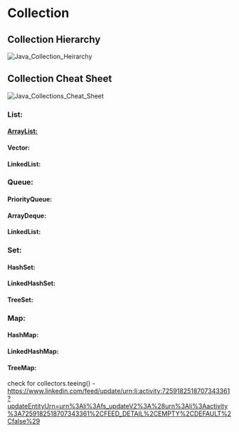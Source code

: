 # Collection


## Collection Hierarchy

![Java_Collection_Heirarchy](https://github.com/user-attachments/assets/a4136461-0619-4d00-8d87-ef1f69a34256)

## Collection Cheat Sheet

![Java_Collections_Cheat_Sheet](https://github.com/user-attachments/assets/4b3e0709-c5ca-4c1e-a962-70a6e9de1bd5)


### List: 

#### [ArrayList:](list/ArrayListExample.java)
#### Vector:
#### LinkedList:

### Queue:

#### PriorityQueue:
#### ArrayDeque:
#### LinkedList:

### Set:

#### HashSet:
#### LinkedHashSet:
#### TreeSet:

### Map:

#### HashMap:
#### LinkedHashMap:
#### TreeMap:



check for collectors.teeing() - https://www.linkedin.com/feed/update/urn:li:activity:7259182518707343361?updateEntityUrn=urn%3Ali%3Afs_updateV2%3A%28urn%3Ali%3Aactivity%3A7259182518707343361%2CFEED_DETAIL%2CEMPTY%2CDEFAULT%2Cfalse%29
